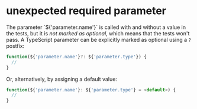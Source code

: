 # unexpected required parameter

The parameter \`${'parameter.name'}\` is called with and without a value in
the tests, but it is _not marked as optional_, which means that the tests
won't pass. A TypeScript parameter can be explicitly marked as optional using
a `?` postfix:

```typescript
function(${'parameter.name'}?: ${'parameter.type'}) {
  //
}
```

Or, alternatively, by assigning a default value:

```typescript
function(${'parameter.name'}: ${'parameter.type'} = <default>) {
  //
}
```
